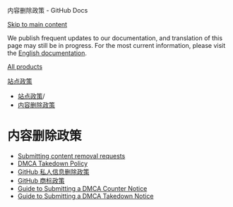 内容删除政策 - GitHub Docs

[Skip to main content](#main-content)

We publish frequent updates to our documentation, and translation of this page may still be in progress. For the most current information, please visit the [English documentation](/en).

[All products](/zh)

[站点政策](/zh/site-policy)

* [站点政策](/zh/site-policy)/
* [内容删除政策](/zh/site-policy/content-removal-policies)

内容删除政策
==========

* [Submitting content removal requests](/zh/site-policy/content-removal-policies/submitting-content-removal-requests)
* [DMCA Takedown Policy](/zh/site-policy/content-removal-policies/dmca-takedown-policy)
* [GitHub 私人信息删除政策](/zh/site-policy/content-removal-policies/github-private-information-removal-policy)
* [GitHub 商标政策](/zh/site-policy/content-removal-policies/github-trademark-policy)
* [Guide to Submitting a DMCA Counter Notice](/zh/site-policy/content-removal-policies/guide-to-submitting-a-dmca-counter-notice)
* [Guide to Submitting a DMCA Takedown Notice](/zh/site-policy/content-removal-policies/guide-to-submitting-a-dmca-takedown-notice)
